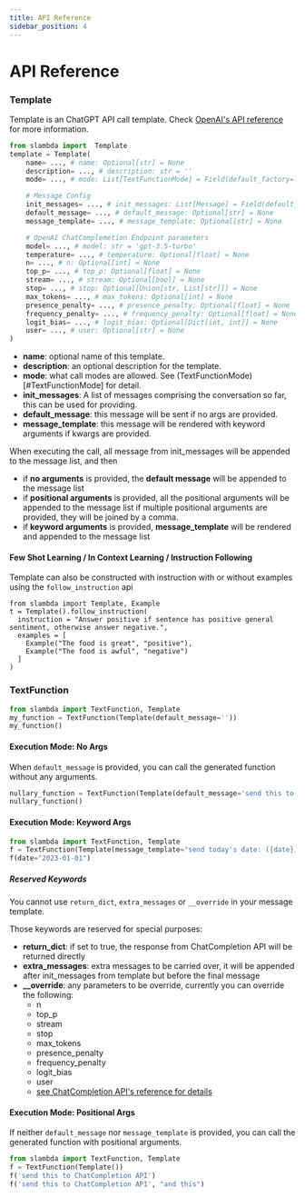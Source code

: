 ```yaml
---
title: API Reference
sidebar_position: 4
---
```


# API Reference


### Template

Template is an ChatGPT API call template. Check [OpenAI's API reference](https://platform.openai.com/docs/api-reference/chat/create)
for more information.


```py
from slambda import  Template
template = Template(
    name= ..., # name: Optional[str] = None
    description= ..., # description: str = ''
    mode= ..., # mode: List[TextFunctionMode] = Field(default_factory=list)

    # Message Config
    init_messages= ..., # init_messages: List[Message] = Field(default_factory=list)
    default_message= ..., # default_message: Optional[str] = None
    message_template= ..., # message_template: Optional[str] = None

    # OpenAI ChatComplemetion Endpoint parameters
    model= ..., # model: str = 'gpt-3.5-turbo'
    temperature= ..., # temperature: Optional[float] = None
    n= ..., # n: Optional[int] = None
    top_p= ..., # top_p: Optional[float] = None
    stream= ..., # stream: Optional[bool] = None
    stop= ..., # stop: Optional[Union[str, List[str]]] = None
    max_tokens= ..., # max_tokens: Optional[int] = None
    presence_penalty= ..., # presence_penalty: Optional[float] = None
    frequency_penalty= ..., # frequency_penalty: Optional[float] = None
    logit_bias= ..., # logit_bias: Optional[Dict[int, int]] = None
    user= ..., # user: Optional[str] = None
)
```
* **name**: optional name of this template.
* **description**: an optional description for the template.
* **mode**: what call modes are allowed. See (TextFunctionMode)[#TextFunctionMode] for detail.
* **init_messages**: A list of messages comprising the conversation so far, this can be used for providing.
* **default_message**: this message will be sent if no args are provided.
* **message_template**: this message will be rendered with keyword arguments if kwargs are provided.

When executing the call, all message from init_messages will be appended to the message list, and then
  * if **no arguments** is provided, the **default message** will be appended to the message list
  * if **positional arguments** is provided, all the positional arguments will be appended to the message list
      if multiple positional arguments are provided, they will be joined by a comma.
  * if **keyword arguments** is provided, **message_template** will be rendered and appended to the message list

#### Few Shot Learning / In Context Learning / Instruction Following

Template can also be constructed with instruction with or without examples using the `follow_instruction` api
```
from slambda import Template, Example
t = Template().follow_instruction(
  instruction = "Answer positive if sentence has positive general sentiment, otherwise answer negative.",
  examples = [
    Example("The food is great", "positive"),
    Example("The food is awful", "negative")
  ]
)
```



### TextFunction

```py
from slambda import TextFunction, Template
my_function = TextFunction(Template(default_message=''))
my_function()
```
#### Execution Mode: No Args

When `default_message` is provided, you can call the generated function without any arguments.

```py
nullary_function = TextFunction(Template(default_message='send this to ChatCompletion API'))
nullary_function()
```

#### Execution Mode: Keyword Args
```py
from slambda import TextFunction, Template
f = TextFunction(Template(message_template="send today's date: ({date}) to ChatCompletion API"))
f(date="2023-01-01")
```

##### Reserved Keywords
You cannot use `return_dict`, `extra_messages` or `__override` in your message template.

Those keywords are reserved for special purposes:

* **return_dict**: if set to true, the response from ChatCompletion API will be returned directly
* **extra_messages**: extra messages to be carried over, it will be appended after init_messages from template but
                before the final message
* **__override**: any parameters to be override, currently you can override the following:
  * n
  * top_p
  * stream
  * stop
  * max_tokens
  * presence_penalty
  * frequency_penalty
  * logit_bias
  * user
  * [see ChatCompletion API's reference for details](https://platform.openai.com/docs/api-reference/chat/create)


#### Execution Mode: Positional Args

If neither `default_message` nor `message_template` is provided, you can call the generated function with positional arguments.

```py
from slambda import TextFunction, Template
f = TextFunction(Template())
f('send this to ChatCompletion API')
f('send this to ChatCompletion API', "and this")
```


